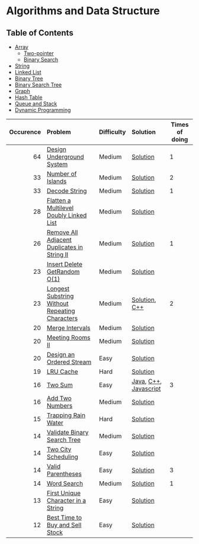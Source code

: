 # Algorithms and Data Structure

## Table of Contents

- [Array](array.md)
  - [Two-pointer](Two-pointer.md)
  - [Binary Search](BinarySearch.md)
- [String](string.md)
- [Linked List](LinkedList.md)
- [Binary Tree](BinaryTree.md)
- [Binary Search Tree](BinarySearchTree.md)
- [Graph](Graph.md)
- [Hash Table](Hashtable.md)
- [Queue and Stack](StackandQueue.md)
- [Dynamic Programming](dynamicprogramming.md)

| Occurence | Problem                                                                                                                         | Difficulty | Solution                                                                                                                                                                                                                                                                           | Times of doing |
| --------: | :------------------------------------------------------------------------------------------------------------------------------ | :--------- | :--------------------------------------------------------------------------------------------------------------------------------------------------------------------------------------------------------------------------------------------------------------------------------- | -------------- |
|        64 | [Design Underground System](https://leetcode.com/problems/design-underground-system/)                                           | Medium     | [Solution](https://github.com/fishercoder1534/Leetcode/blob/master/src/main/java/com/fishercoder/solutions/_1396.java)                                                                                                                                                             | 1              |
|        33 | [Number of Islands](https://leetcode.com/problems/number-of-islands/)                                                           | Medium     | [Solution](https://github.com/fishercoder1534/Leetcode/blob/master/src/main/java/com/fishercoder/solutions/_200.java)                                                                                                                                                              | 2              |
|        33 | [Decode String](https://leetcode.com/problems/decode-string/)                                                                   | Medium     | [Solution](https://github.com/fishercoder1534/Leetcode/blob/master/src/main/java/com/fishercoder/solutions/_394.java)                                                                                                                                                              | 1              |
|        28 | [Flatten a Multilevel Doubly Linked List](https://leetcode.com/problems/flatten-a-multilevel-doubly-linked-list/)               | Medium     | [Solution](https://github.com/fishercoder1534/Leetcode/blob/master/src/main/java/com/fishercoder/solutions/_430.java)                                                                                                                                                              |
|        26 | [Remove All Adjacent Duplicates in String II](https://leetcode.com/problems/remove-all-adjacent-duplicates-in-string-ii/)       | Medium     | [Solution](https://github.com/fishercoder1534/Leetcode/blob/master/src/main/java/com/fishercoder/solutions/_1207.java)                                                                                                                                                             | 1              |
|        23 | [Insert Delete GetRandom O(1)](https://leetcode.com/problems/insert-delete-getrandom-o1/)                                       | Medium     | [Solution](https://github.com/fishercoder1534/Leetcode/blob/master/src/main/java/com/fishercoder/solutions/_380.java)                                                                                                                                                              |
|        23 | [Longest Substring Without Repeating Characters](https://leetcode.com/problems/longest-substring-without-repeating-characters/) | Medium     | [Solution](https://github.com/fishercoder1534/Leetcode/blob/master/src/main/java/com/fishercoder/solutions/_3.java), [C++](https://github.com/fishercoder1534/Leetcode/blob/master/cpp/_3.cpp)                                                                                     | 2              |
|        20 | [Merge Intervals](https://leetcode.com/problems/merge-intervals/)                                                               | Medium     | [Solution](https://github.com/fishercoder1534/Leetcode/blob/master/src/main/java/com/fishercoder/solutions/_56.java)                                                                                                                                                               |
|        20 | [Meeting Rooms II](https://leetcode.com/problems/meeting-rooms-ii/)                                                             | Medium     | [Solution](https://github.com/fishercoder1534/Leetcode/blob/master/src/main/java/com/fishercoder/solutions/_253.java)                                                                                                                                                              |
|        20 | [Design an Ordered Stream](https://leetcode.com/problems/design-an-ordered-stream/)                                             | Easy       | [Solution](https://github.com/fishercoder1534/Leetcode/blob/master/src/main/java/com/fishercoder/solutions/_1656.java)                                                                                                                                                             |
|        19 | [LRU Cache](https://leetcode.com/problems/lru-cache/)                                                                           | Hard       | [Solution](https://github.com/fishercoder1534/Leetcode/blob/master/src/main/java/com/fishercoder/solutions/_146.java)                                                                                                                                                              |
|        16 | [Two Sum](https://leetcode.com/problems/two-sum/)                                                                               | Easy       | [Java](https://github.com/fishercoder1534/Leetcode/blob/master/src/main/java/com/fishercoder/solutions/_1.java), [C++](https://github.com/fishercoder1534/Leetcode/blob/master/cpp/_1.cpp), [Javascript](https://github.com/fishercoder1534/Leetcode/blob/master/javascript/_1.js) | 3              |
|        16 | [Add Two Numbers](https://leetcode.com/problems/add-two-numbers/)                                                               | Medium     | [Solution](https://github.com/fishercoder1534/Leetcode/blob/master/src/main/java/com/fishercoder/solutions/_2.java)                                                                                                                                                                |
|        15 | [Trapping Rain Water](https://leetcode.com/problems/trapping-rain-water/)                                                       | Hard       | [Solution](https://github.com/fishercoder1534/Leetcode/blob/master/src/main/java/com/fishercoder/solutions/_42.java)                                                                                                                                                               |
|        14 | [Validate Binary Search Tree](https://leetcode.com/problems/validate-binary-search-tree/)                                       | Medium     | [Solution](https://github.com/fishercoder1534/Leetcode/blob/master/src/main/java/com/fishercoder/solutions/_98.java)                                                                                                                                                               |
|        14 | [Two City Scheduling](https://leetcode.com/problems/two-city-scheduling/)                                                       | Easy       | [Solution](https://github.com/fishercoder1534/Leetcode/blob/master/src/main/java/com/fishercoder/solutions/_1029.java)                                                                                                                                                             |
|        14 | [Valid Parentheses](https://leetcode.com/problems/valid-parentheses/)                                                           | Easy       | [Solution](https://github.com/fishercoder1534/Leetcode/blob/master/src/main/java/com/fishercoder/solutions/_20.java)                                                                                                                                                               | 3              |
|        14 | [Word Search](https://leetcode.com/problems/word-search/)                                                                       | Medium     | [Solution](https://github.com/fishercoder1534/Leetcode/blob/master/src/main/java/com/fishercoder/solutions/_79.java)                                                                                                                                                               | 1              |
|        13 | [First Unique Character in a String](https://leetcode.com/problems/first-unique-character-in-a-string/)                         | Easy       | [Solution](https://github.com/fishercoder1534/Leetcode/blob/master/src/main/java/com/fishercoder/solutions/_387.java)                                                                                                                                                              |
|        12 | [Best Time to Buy and Sell Stock](https://leetcode.com/problems/best-time-to-buy-and-sell-stock/)                               | Easy       | [Solution](https://github.com/fishercoder1534/Leetcode/blob/master/src/main/java/com/fishercoder/solutions/_121.java)                                                                                                                                                              |
